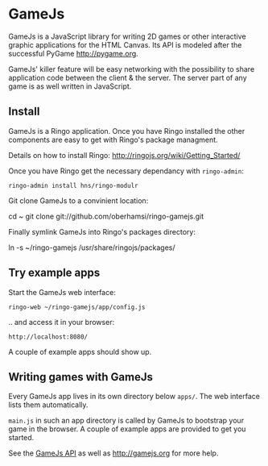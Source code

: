GameJs
=======

GameJs is a JavaScript library for writing 2D games or other interactive graphic applications for the HTML Canvas. Its API is modeled after the successful PyGame <http://pygame.org>.

GameJs' killer feature will be easy networking with the possibility to share application code between the client & the server. The server part of any game is as well written in JavaScript.

Install
-------

GameJs is a Ringo application. Once you have Ringo installed the other components
are easy to get with Ringo's package managment.

Details on how to install Ringo: <http://ringojs.org/wiki/Getting_Started/>

Once you have Ringo get the necessary dependancy with `ringo-admin`:

    ringo-admin install hns/ringo-modulr

Git clone GameJs to a convinient location:

   cd ~
   git clone git://github.com/oberhamsi/ringo-gamejs.git

Finally symlink GameJs into Ringo's packages directory:

   ln -s ~/ringo-gamejs /usr/share/ringojs/packages/

Try example apps
------------------
Start the GameJs web interface:

    ringo-web ~/ringo-gamejs/app/config.js
   
.. and access it in your browser:
   
    http://localhost:8080/

A couple of example apps should show up.

Writing games with GameJs
-----------------------------
Every GameJs app lives in its own directory below `apps/`. The web interface lists them automatically.

`main.js` in such an app directory is called by GameJs to bootstrap your game in the browser. A couple of example apps are provided to get you started.

See the [GameJs API](http://gamejs.org/api/) as well as <http://gamejs.org> for more help.
